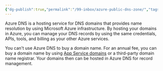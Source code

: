 ```yaml
---
{"dg-publish":true,"permalink":"/99-inbox/azure-public-dns-zone/","tags":["notes"]}
---
```



Azure DNS is a hosting service for DNS domains that provides name resolution by using Microsoft Azure infrastructure. By hosting your domains in Azure, you can manage your DNS records by using the same credentials, APIs, tools, and billing as your other Azure services.

You can't use Azure DNS to buy a domain name. For an annual fee, you can buy a domain name by using [App Service domains](https://learn.microsoft.com/en-us/azure/app-service/manage-custom-dns-buy-domain#buy-and-map-an-app-service-domain) or a third-party domain name registrar. Your domains then can be hosted in Azure DNS for record management.
